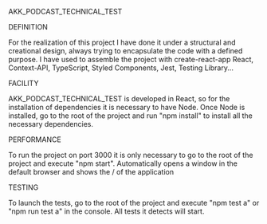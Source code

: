 AKK_PODCAST_TECHNICAL_TEST

DEFINITION

For the realization of this project I have done it under a structural and creational design, always trying to encapsulate the code with a defined purpose. I have used to assemble the project with create-react-app React, Context-API, TypeScript, Styled Components, Jest, Testing Library...

FACILITY

AKK_PODCAST_TECHNICAL_TEST is developed in React, so for the installation of dependencies it is necessary to have Node. Once Node is installed, go to the root of the project and run "npm install" to install all the necessary dependencies.

PERFORMANCE

To run the project on port 3000 it is only necessary to go to the root of the project and execute "npm start". Automatically opens a window in the default browser and shows the / of the application

TESTING

To launch the tests, go to the root of the project and execute "npm test a" or "npm run test a" in the console. All tests it detects will start.